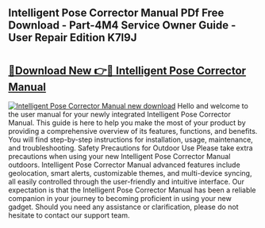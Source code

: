 ## Intelligent Pose Corrector Manual PDf Free Download - Part-4M4 Service Owner Guide - User Repair Edition K7l9J

# <h2><a href="http://bc40026.oget.top/?id=Intelligent+Pose+Corrector+Manual">🔗Download New 👉🔴 Intelligent Pose Corrector Manual</a></h2>

[![Intelligent Pose Corrector Manual new download](https://i.imgur.com/5g1atiW.png)](http://bc40026.oget.top/?id=Intelligent+Pose+Corrector+Manual)
Hello and welcome to the user manual for your newly integrated Intelligent Pose Corrector Manual. This guide is here to help you make the most of your product by providing a comprehensive overview of its features, functions, and benefits. You will find step-by-step instructions for installation, usage, maintenance, and troubleshooting. Safety Precautions for Outdoor Use Please take extra precautions when using your new Intelligent Pose Corrector Manual outdoors. Intelligent Pose Corrector Manual advanced features include geolocation, smart alerts, customizable themes, and multi-device syncing, all easily controlled through the user-friendly and intuitive interface. Our expectation is that the Intelligent Pose Corrector Manual has been a reliable companion in your journey to becoming proficient in using your new gadget. Should you need any assistance or clarification, please do not hesitate to contact our support team.
